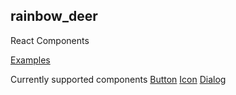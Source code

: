 ## rainbow_deer

React Components

[Examples](https://guo-jianqiang.github.io/rainbow_deer/)

Currently supported components
[Button](https://guo-jianqiang.github.io/rainbow_deer/Components/ReactComponent/button)
[Icon](https://guo-jianqiang.github.io/rainbow_deer/Components/ReactComponent/icon)
[Dialog](https://guo-jianqiang.github.io/rainbow_deer/Components/ReactComponent/dialog)
